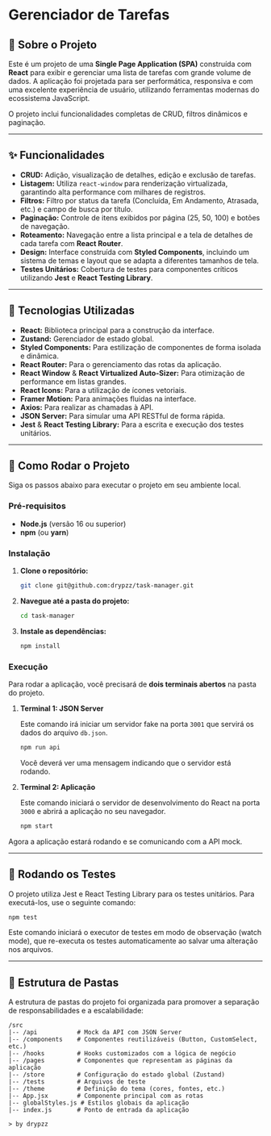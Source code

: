 # Gerenciador de Tarefas

## 📄 Sobre o Projeto

Este é um projeto de uma **Single Page Application (SPA)** construída com **React** para exibir e gerenciar uma lista de tarefas com grande volume de dados. A aplicação foi projetada para ser performática, responsiva e com uma excelente experiência de usuário, utilizando ferramentas modernas do ecossistema JavaScript.

O projeto inclui funcionalidades completas de CRUD, filtros dinâmicos e paginação.

---

## ✨ Funcionalidades

-   **CRUD:** Adição, visualização de detalhes, edição e exclusão de tarefas.
-   **Listagem:** Utiliza `react-window` para renderização virtualizada, garantindo alta performance com milhares de registros.
-   **Filtros:** Filtro por status da tarefa (Concluída, Em Andamento, Atrasada, etc.) e campo de busca por título.
-   **Paginação:** Controle de itens exibidos por página (25, 50, 100) e botões de navegação.
-   **Roteamento:** Navegação entre a lista principal e a tela de detalhes de cada tarefa com **React Router**.
-   **Design:** Interface construída com **Styled Components**, incluindo um sistema de temas e layout que se adapta a diferentes tamanhos de tela.
-   **Testes Unitários:** Cobertura de testes para componentes críticos utilizando **Jest** e **React Testing Library**.

---

## 🚀 Tecnologias Utilizadas

-   **React:** Biblioteca principal para a construção da interface.
-   **Zustand:** Gerenciador de estado global.
-   **Styled Components:** Para estilização de componentes de forma isolada e dinâmica.
-   **React Router:** Para o gerenciamento das rotas da aplicação.
-   **React Window** & **React Virtualized Auto-Sizer:** Para otimização de performance em listas grandes.
-   **React Icons:** Para a utilização de ícones vetoriais.
-   **Framer Motion:** Para animações fluidas na interface.
-   **Axios:** Para realizar as chamadas à API.
-   **JSON Server:** Para simular uma API RESTful de forma rápida.
-   **Jest** & **React Testing Library:** Para a escrita e execução dos testes unitários.

---

## 🚀 Como Rodar o Projeto

Siga os passos abaixo para executar o projeto em seu ambiente local.

### **Pré-requisitos**

-   **Node.js** (versão 16 ou superior)
-   **npm** (ou **yarn**)

### **Instalação**

1.  **Clone o repositório:**
    ```bash
    git clone git@github.com:drypzz/task-manager.git
    ```

2.  **Navegue até a pasta do projeto:**
    ```bash
    cd task-manager
    ```

3.  **Instale as dependências:**
    ```bash
    npm install
    ```

### **Execução**

Para rodar a aplicação, você precisará de **dois terminais abertos** na pasta do projeto.

1.  **Terminal 1: JSON Server**

    Este comando irá iniciar um servidor fake na porta `3001` que servirá os dados do arquivo `db.json`.
    ```bash
    npm run api
    ```
    Você deverá ver uma mensagem indicando que o servidor está rodando.

2.  **Terminal 2: Aplicação**

    Este comando iniciará o servidor de desenvolvimento do React na porta `3000` e abrirá a aplicação no seu navegador.
    ```bash
    npm start
    ```

Agora a aplicação estará rodando e se comunicando com a API mock.

---

## 🧪 Rodando os Testes

O projeto utiliza Jest e React Testing Library para os testes unitários. Para executá-los, use o seguinte comando:

```bash
npm test
```

Este comando iniciará o executor de testes em modo de observação (watch mode), que re-executa os testes automaticamente ao salvar uma alteração nos arquivos.

---

## 📂 Estrutura de Pastas

A estrutura de pastas do projeto foi organizada para promover a separação de responsabilidades e a escalabilidade:

```
/src
|-- /api           # Mock da API com JSON Server
|-- /components    # Componentes reutilizáveis (Button, CustomSelect, etc.)
|-- /hooks         # Hooks customizados com a lógica de negócio
|-- /pages         # Componentes que representam as páginas da aplicação
|-- /store         # Configuração do estado global (Zustand)
|-- /tests         # Arquivos de teste
|-- /theme         # Definição do tema (cores, fontes, etc.)
|-- App.jsx        # Componente principal com as rotas
|-- globalStyles.js # Estilos globais da aplicação
|-- index.js       # Ponto de entrada da aplicação

> by drypzz